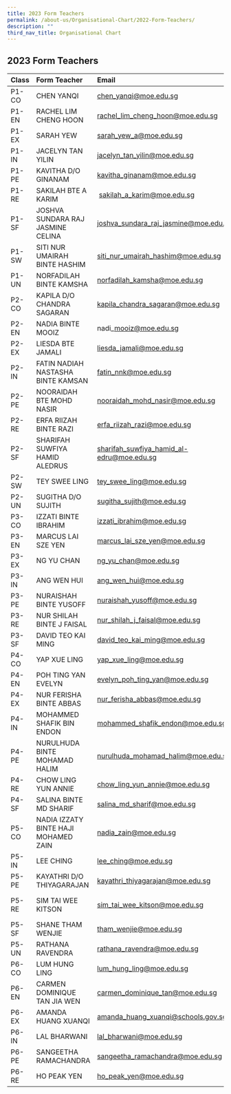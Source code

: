 ```yaml
---
title: 2023 Form Teachers
permalink: /about-us/Organisational-Chart/2022-Form-Teachers/
description: ""
third_nav_title: Organisational Chart
---
```

## 2023 Form Teachers



| Class | Form Teacher | Email | Form Teacher | Email |
|:--------|:--------|:--------|:--------|:--------|
| P1-CO | CHEN YANQI | chen_yanqi@moe.edu.sg | SERI MUSLIHAH BTE MD NOR | seri_muslihah_md_nor@moe.edu.sg |
|  P1-EN | RACHEL LIM CHENG HOON | rachel_lim_cheng_hoon@moe.edu.sg | KUMAR HARINI | kumar_harini@moe.edu.sg |
|  P1-EX | SARAH YEW | sarah_yew_a@moe.edu.sg | CHEN WEI | chen_wei@moe.edu.sg |
|  P1-IN | JACELYN TAN YILIN |  jacelyn_tan_yilin@moe.edu.sg | SUTHA KRISHNAN | sutha_krishnan@moe.edu.sg |
|  P1-PE | KAVITHA D/O GINANAM | kavitha_ginanam@moe.edu.sg | POON SZE YI | poon_sze_yi@moe.edu.sg |
|  P1-RE | SAKILAH BTE A KARIM |  sakilah_a_karim@moe.edu.sg | LIM KAN BOON | lim_kan_boon@moe.edu.sg |
|  P1-SF | JOSHVA SUNDARA RAJ JASMINE CELINA | joshva_sundara_raj_jasmine@moe.edu.sg | NUR SYAFIQAH BINTE BAHARUDIN | nur_syafiqah_baharudin@moe.edu.sg |
|  P1-SW | SITI NUR UMAIRAH BINTE HASHIM | siti_nur_umairah_hashim@moe.edu.sg | SIM CHEE KUAN | sim_chee_kuan@moe.edu.sg |
|  P1-UN | NORFADILAH BINTE KAMSHA | norfadilah_kamsha@moe.edu.sg | YEO JESSIE | yeo_jessie@moe.edu.sg |
|  P2-CO | KAPILA D/O CHANDRA SAGARAN | kapila_chandra_sagaran@moe.edu.sg | TAN YEN LIN JESSICA | tan_yen_lin_jessica@moe.edu.sg |
|  P2-EN | NADIA BINTE MOOIZ | nadi\_mooiz@moe.edu.sg | HU XUELING, OLIVIA | hu_xueling_olivia@moe.edu.sg |
|  P2-EX | LIESDA BTE JAMALI | liesda_jamali@moe.edu.sg | GOH MEI JUAN JEAN | goh_mei_juan_jean@moe.edu.sg |
|  P2-IN | FATIN NADIAH NASTASHA BINTE KAMSAN | fatin_nnk@moe.edu.sg | ONG XIN YI | ong_xin_yi_a@moe.edu.sg |
|  P2-PE | NOORAIDAH BTE MOHD NASIR | nooraidah_mohd_nasir@moe.edu.sg | LU QIULING | lu_qiuling@moe.edu.sg |
|  P2-RE | ERFA RIIZAH BINTE RAZI |  erfa_riizah_razi@moe.edu.sg | CHIA JAEL | chia_jael@moe.edu.sg |
|  P2-SF | SHARIFAH SUWFIYA HAMID ALEDRUS | sharifah_suwfiya_hamid_al-edru@moe.edu.sg | NUR FADHILLAH BINTE MUSA | nur_fadhillah_musa@moe.edu.sg |
|  P2-SW | TEY SWEE LING | tey_swee_ling@moe.edu.sg | MAZLENNY BTE MOSRAN |  mazlenny_mosran@moe.edu.sg |
|  P2-UN | SUGITHA D/O SUJITH | sugitha_sujith@moe.edu.sg | SIM JIAK HO | sim_jiak_ho@moe.edu.sg |
|  P3-CO | IZZATI BINTE IBRAHIM | izzati_ibrahim@moe.edu.sg |  |  |
|  P3-EN | MARCUS LAI SZE YEN | marcus_lai_sze_yen@moe.edu.sg | SAFIYAH SALMI BINTE OTHMAN | safiyah_salmi_othman@moe.edu.sg |
|  P3-EX | NG YU CHAN | ng_yu_chan@moe.edu.sg | ROHANI BTE AHMAD ASI | rohani_ahmad_asi@moe.edu.sg  |
|  P3-IN | ANG WEN HUI | ang_wen_hui@moe.edu.sg |  |  |
|  P3-PE | NURAISHAH BINTE YUSOFF | nuraishah_yusoff@moe.edu.sg | LIM SOON KEONG JOSEPH | lim_soon_keong_joseph@moe.edu.sg  |
|  P3-RE | NUR SHILAH BINTE J FAISAL | nur_shilah_j_faisal@moe.edu.sg | AW JIA YU EUNICE | aw_jia_yu_eunice@moe.edu.sg |
|  P3-SF | DAVID TEO KAI MING | david_teo_kai_ming@moe.edu.sg | TAN SEE SAME | tan_see_same@moe.edu.sg |
|  P4-CO | YAP XUE LING | yap_xue_ling@moe.edu.sg | MAKHFADZAH BTE ABU BAKAR |  makhfadzah_abu_bakar@moe.edu.sg |
|  P4-EN | POH TING YAN EVELYN | evelyn_poh_ting_yan@moe.edu.sg |  |  |
|  P4-EX | NUR FERISHA BINTE ABBAS | nur_ferisha_abbas@moe.edu.sg | WANG MANLI | wang_manli@moe.edu.sg |
|  P4-IN | MOHAMMED SHAFIK BIN ENDON | mohammed_shafik_endon@moe.edu.sg | TAY JIN XUAN | tay_jin_xuan@moe.edu.sg |
|  P4-PE | NURULHUDA BINTE MOHAMAD HALIM | nurulhuda_mohamad_halim@moe.edu.sg | LI MEIJUAN | li_meijuan@moe.edu.sg |
|  P4-RE | CHOW LING YUN ANNIE  | chow_ling_yun_annie@moe.edu.sg | RALPH PAUL CHAN ZHI WEI | ralph_paul_chan_zhi@moe.edu.sg |
|  P4-SF | SALINA BINTE MD SHARIF | salina_md_sharif@moe.edu.sg | LEE XUAN | lee_xuan@moe.edu.sg |
|  P5-CO | NADIA IZZATY BINTE HAJI MOHAMED ZAIN | nadia_zain@moe.edu.sg  |  |  |
|  P5-IN | LEE CHING | lee_ching@moe.edu.sg | GAO QINGFANG | gao_qingfang@moe.edu.sg |
|  P5-PE | KAYATHRI D/O THIYAGARAJAN | kayathri_thiyagarajan@moe.edu.sg |  |  |
|  P5-RE | SIM TAI WEE KITSON | sim_tai_wee_kitson@moe.edu.sg | MUHAMMAD HAFIZH BIN ABDUL GHANI | muhammad_hafizh_abdul_ghani@moe.edu.sg |
|  P5-SF | SHANE THAM WENJIE | tham_wenjie@moe.edu.sg | VASAGI KUMARASEN | vasagi_kumarasen@moe.edu.sg |
|  P5-UN | RATHANA RAVENDRA | rathana_ravendra@moe.edu.sg | SEAH WAN YAN MARY | seah_wan_yan_mary@moe.edu.sg |
|  P6-CO | LUM HUNG LING | lum_hung_ling@moe.edu.sg | BALASUBRAMANIAN DEVI | balasubramanian_devi@moe.edu.sg |
|  P6-EN | CARMEN DOMINIQUE TAN JIA WEN | carmen_dominique_tan@moe.edu.sg  | MUHAMMAD HASYIM BIN MOHAMAD ISA | muhammad_hasyim_mohamad@moe.edu.sg |
|  P6-EX | AMANDA HUANG XUANQI | amanda_huang_xuanqi@schools.gov.sg | LUA LI WEN | lua_li_wen@moe.edu.sg |
|  P6-IN | LAL BHARWANI | lal_bharwani@moe.edu.sg | ZHUO CANGYUAN | zhuo_cangyuan@moe.edu.sg |
|  P6-PE | SANGEETHA RAMACHANDRA | sangeetha_ramachandra@moe.edu.sg | POH ZHI QIN, LIONEL | poh_zhi_qin_lionel@moe.edu.sg  |
|  P6-RE | HO PEAK YEN | ho_peak_yen@moe.edu.sg  | KALAISELVAN S/O BALASUBRAMANIAM | kalaiselvan_balasubramaniam@moe.edu.sg